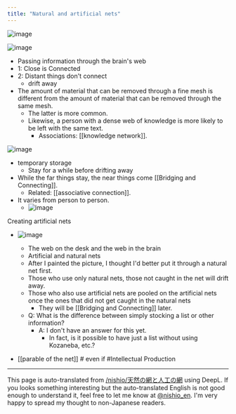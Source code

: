 ```yaml
---
title: "Natural and artificial nets"
---
```


![image](https://gyazo.com/fb3515b6ccbbb79f466355ce2c809ffa/thumb/1000)


![image](https://gyazo.com/071db199f2a8306abd0c83bd2f0a2c53/thumb/1000)
- Passing information through the brain's web
- 1: Close is Connected
- 2: Distant things don't connect
    - drift away
- The amount of material that can be removed through a fine mesh is different from the amount of material that can be removed through the same mesh.
    - The latter is more common.
    - Likewise, a person with a dense web of knowledge is more likely to be left with the same text.
        - Associations: [[knowledge network]].

![image](https://gyazo.com/3f1b5c265e76613786614650c861ca53/thumb/1000)
- temporary storage
    - Stay for a while before drifting away
- While the far things stay, the near things come [[Bridging and Connecting]].
    - Related: [[associative connection]].
- It varies from person to person.
    - ![image](https://gyazo.com/a382e21cf7a848542f7d9107af03ce6c/thumb/1000)


Creating artificial nets
- ![image](https://gyazo.com/fb3515b6ccbbb79f466355ce2c809ffa/thumb/1000)
    - The web on the desk and the web in the brain
    - Artificial and natural nets
    - After I painted the picture, I thought I'd better put it through a natural net first.
    - Those who use only natural nets, those not caught in the net will drift away.
    - Those who also use artificial nets are pooled on the artificial nets once the ones that did not get caught in the natural nets
        - They will be [[Bridging and Connecting]] later.
    - Q: What is the difference between simply stocking a list or other information?
        - A: I don't have an answer for this yet.
            - In fact, is it possible to have just a list without using Kozaneba, etc.?

- [[parable of the net]] # even if
#Intellectual Production

---
This page is auto-translated from [/nishio/天然の網と人工の網](https://scrapbox.io/nishio/天然の網と人工の網) using DeepL. If you looks something interesting but the auto-translated English is not good enough to understand it, feel free to let me know at [@nishio_en](https://twitter.com/nishio_en). I'm very happy to spread my thought to non-Japanese readers.